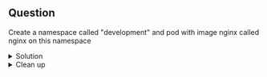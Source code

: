 ## Question
Create a namespace called "development" and pod with image nginx called nginx on this namespace

<details>
<summary> Solution</summary>

```
kubectl create ns development
kubectl run nginx --image=nginx --restart=Never" -n development
```
</details>

<details>
<summary> Clean up</summary>

```
kubectl delete pod nginx -n development
```
</details>